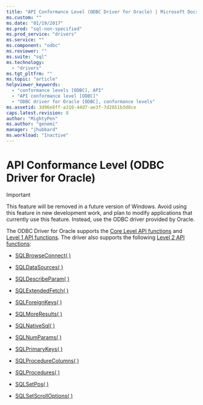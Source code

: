 ```yaml
---
title: "API Conformance Level (ODBC Driver for Oracle) | Microsoft Docs"
ms.custom: ""
ms.date: "01/19/2017"
ms.prod: "sql-non-specified"
ms.prod_service: "drivers"
ms.service: ""
ms.component: "odbc"
ms.reviewer: ""
ms.suite: "sql"
ms.technology: 
  - "drivers"
ms.tgt_pltfrm: ""
ms.topic: "article"
helpviewer_keywords: 
  - "conformance levels [ODBC], API"
  - "API conformance level [ODBC]"
  - "ODBC driver for Oracle [ODBC], conformance levels"
ms.assetid: 3d96e8ff-a310-44d7-ae3f-7d2851b3d8ce
caps.latest.revision: 8
author: "MightyPen"
ms.author: "genemi"
manager: "jhubbard"
ms.workload: "Inactive"
---
```

# API Conformance Level (ODBC Driver for Oracle)
> [!IMPORTANT]  
>  This feature will be removed in a future version of Windows. Avoid using this feature in new development work, and plan to modify applications that currently use this feature. Instead, use the ODBC driver provided by Oracle.  
  
 The ODBC Driver for Oracle supports the [Core Level API functions](../../odbc/microsoft/core-level-api-functions-odbc-driver-for-oracle.md) and [Level 1 API functions](../../odbc/microsoft/level-1-api-functions-odbc-driver-for-oracle.md). The driver also supports the following [Level 2 API functions](../../odbc/microsoft/level-2-api-functions-odbc-driver-for-oracle.md):  
  
-   [SQLBrowseConnect( )](../../odbc/microsoft/level-2-api-functions-odbc-driver-for-oracle.md)  
  
-   [SQLDataSources( )](../../odbc/microsoft/level-2-api-functions-odbc-driver-for-oracle.md)  
  
-   [SQLDescribeParam( )](../../odbc/microsoft/level-2-api-functions-odbc-driver-for-oracle.md)  
  
-   [SQLExtendedFetch( )](../../odbc/microsoft/level-2-api-functions-odbc-driver-for-oracle.md)  
  
-   [SQLForeignKeys( )](../../odbc/microsoft/level-2-api-functions-odbc-driver-for-oracle.md)  
  
-   [SQLMoreResults( )](../../odbc/microsoft/level-2-api-functions-odbc-driver-for-oracle.md)  
  
-   [SQLNativeSql( )](../../odbc/microsoft/level-2-api-functions-odbc-driver-for-oracle.md)  
  
-   [SQLNumParams( )](../../odbc/microsoft/level-2-api-functions-odbc-driver-for-oracle.md)  
  
-   [SQLPrimaryKeys( )](../../odbc/microsoft/level-2-api-functions-odbc-driver-for-oracle.md)  
  
-   [SQLProcedureColumns( )](../../odbc/microsoft/level-2-api-functions-odbc-driver-for-oracle.md)  
  
-   [SQLProcedures( )](../../odbc/microsoft/level-2-api-functions-odbc-driver-for-oracle.md)  
  
-   [SQLSetPos( )](../../odbc/microsoft/level-2-api-functions-odbc-driver-for-oracle.md)  
  
-   [SQLSetScrollOptions( )](../../odbc/microsoft/level-2-api-functions-odbc-driver-for-oracle.md)
